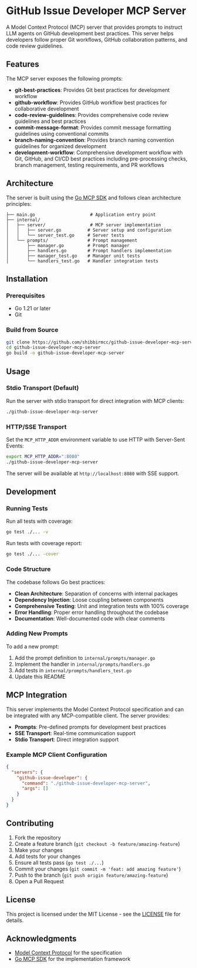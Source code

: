 # GitHub Issue Developer MCP Server

A Model Context Protocol (MCP) server that provides prompts to instruct LLM agents on GitHub development best practices. This server helps developers follow proper Git workflows, GitHub collaboration patterns, and code review guidelines.

## Features

The MCP server exposes the following prompts:

- **git-best-practices**: Provides Git best practices for development workflow
- **github-workflow**: Provides GitHub workflow best practices for collaborative development
- **code-review-guidelines**: Provides comprehensive code review guidelines and best practices
- **commit-message-format**: Provides commit message formatting guidelines using conventional commits
- **branch-naming-convention**: Provides branch naming convention guidelines for organized development
- **development-workflow**: Comprehensive development workflow with Git, GitHub, and CI/CD best practices including pre-processing checks, branch management, testing requirements, and PR workflows

## Architecture

The server is built using the [Go MCP SDK](https://github.com/modelcontextprotocol/go-sdk) and follows clean architecture principles:

```
├── main.go                     # Application entry point
├── internal/
│   ├── server/                 # MCP server implementation
│   │   ├── server.go          # Server setup and configuration
│   │   └── server_test.go     # Server tests
│   └── prompts/               # Prompt management
│       ├── manager.go         # Prompt manager
│       ├── handlers.go        # Prompt handlers implementation
│       ├── manager_test.go    # Manager unit tests
│       └── handlers_test.go   # Handler integration tests
```

## Installation

### Prerequisites

- Go 1.21 or later
- Git

### Build from Source

```bash
git clone https://github.com/shibbirmcc/github-issue-developer-mcp-server.git
cd github-issue-developer-mcp-server
go build -o github-issue-developer-mcp-server
```

## Usage

### Stdio Transport (Default)

Run the server with stdio transport for direct integration with MCP clients:

```bash
./github-issue-developer-mcp-server
```

### HTTP/SSE Transport

Set the `MCP_HTTP_ADDR` environment variable to use HTTP with Server-Sent Events:

```bash
export MCP_HTTP_ADDR=":8080"
./github-issue-developer-mcp-server
```

The server will be available at `http://localhost:8080` with SSE support.

## Development

### Running Tests

Run all tests with coverage:

```bash
go test ./... -v
```

Run tests with coverage report:

```bash
go test ./... -cover
```

### Code Structure

The codebase follows Go best practices:

- **Clean Architecture**: Separation of concerns with internal packages
- **Dependency Injection**: Loose coupling between components
- **Comprehensive Testing**: Unit and integration tests with 100% coverage
- **Error Handling**: Proper error handling throughout the codebase
- **Documentation**: Well-documented code with clear comments

### Adding New Prompts

To add a new prompt:

1. Add the prompt definition to `internal/prompts/manager.go`
2. Implement the handler in `internal/prompts/handlers.go`
3. Add tests in `internal/prompts/handlers_test.go`
4. Update this README

## MCP Integration

This server implements the Model Context Protocol specification and can be integrated with any MCP-compatible client. The server provides:

- **Prompts**: Pre-defined prompts for development best practices
- **SSE Transport**: Real-time communication support
- **Stdio Transport**: Direct integration support

### Example MCP Client Configuration

```json
{
  "servers": {
    "github-issue-developer": {
      "command": "./github-issue-developer-mcp-server",
      "args": []
    }
  }
}
```

## Contributing

1. Fork the repository
2. Create a feature branch (`git checkout -b feature/amazing-feature`)
3. Make your changes
4. Add tests for your changes
5. Ensure all tests pass (`go test ./...`)
6. Commit your changes (`git commit -m 'feat: add amazing feature'`)
7. Push to the branch (`git push origin feature/amazing-feature`)
8. Open a Pull Request

## License

This project is licensed under the MIT License - see the [LICENSE](LICENSE) file for details.

## Acknowledgments

- [Model Context Protocol](https://modelcontextprotocol.io/) for the specification
- [Go MCP SDK](https://github.com/modelcontextprotocol/go-sdk) for the implementation framework
